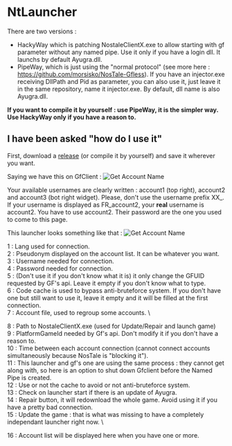 # NtLauncher

There are two versions :
- HackyWay which is patching NostaleClientX.exe to allow starting with gf parameter without any named pipe. Use it only if you have a login dll. It launchs by default Ayugra.dll.
- PipeWay, which is just using the "normal protocol" (see more here : https://github.com/morsisko/NosTale-Gfless). If you have an injector.exe receiving DllPath and Pid as parameter, you can also use it, just leave it in the same repository, name it injector.exe. By default, dll name is also Ayugra.dll.

__If you want to compile it by yourself : use PipeWay, it is the simpler way. Use HackyWay only if you have a reason to.__

## I have been asked "how do I use it"

First, download a [release](https://github.com/ApourtArtt/NtLauncher/releases) (or compile it by yourself) and save it wherever you want.

Saying we have this on GfClient : ![Get Account Name](https://zupimages.net/up/20/36/54ba.png)

Your available usernames are clearly written : account1 (top right), account2 and account3 (bot right widget).
Please, don't use the username prefix XX_. If your username is displayed as FR_account2, your __real__ username is account2. You have to use account2.
Their password are the one you used to come to this page.

This launcher looks something like that : ![Get Account Name](https://zupimages.net/up/20/36/fw2k.png)

1 : Lang used for connection. \
2 : Pseudonym displayed on the account list. It can be whatever you want. \
3 : Username needed for connection. \
4 : Password needed for connection. \
5 : (Don't use it if you don't know what it is) it only change the GFUID requested by GF's api. Leave it empty if you don't know what to type. \
6 : Code cache is used to bypass anti-bruteforce system. If you don't have one but still want to use it, leave it empty and it will be filled at the first connection. \
7 : Account file, used to regroup some accounts. \

8 : Path to NostaleClientX.exe (used for Update/Repair and launch game) \
9 : PlatformGameId needed by Gf's api. Don't modify it if you don't have a reason to. \
10 : Time between each account connection (cannot connect accounts simultaneously because NosTale is "blocking it"). \
11 : This launcher and gf's one are using the same process : they cannot get along with, so here is an option to shut down Gfclient before the Named Pipe is created. \
12 : Use or not the cache to avoid or not anti-bruteforce system. \
13 : Check on launcher start if there is an update of Ayugra. \
14 : Repair button, it will redownload the whole game. Avoid using it if you have a pretty bad connection. \
15 : Update the game : that is what was missing to have a completely independant launcher right now. \

16 : Account list will be displayed here when you have one or more.
